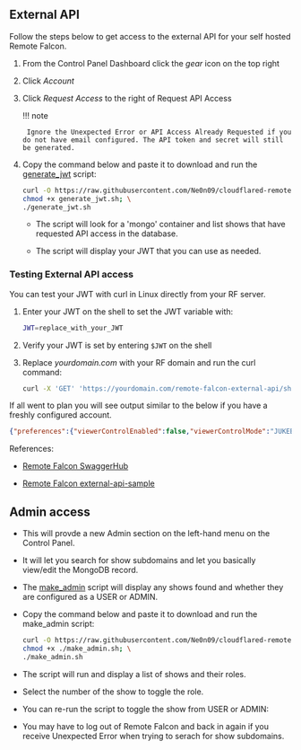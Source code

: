 ## External API

Follow the steps below to get access to the external API for your self hosted Remote Falcon.

1. From the Control Panel Dashboard click the *gear* icon on the top right

2. Click *Account*

3. Click *Request Access* to the right of Request API Access

    !!! note

        Ignore the Unexpected Error or API Access Already Requested if you do not have email configured. The API token and secret will still be generated. 

4.  Copy the command below and paste it to download and run the [generate_jwt](../scripts/index.md#__tabbed_1_6) script:

    ```sh
    curl -O https://raw.githubusercontent.com/Ne0n09/cloudflared-remotefalcon/main/generate_jwt.sh; \
    chmod +x generate_jwt.sh; \
    ./generate_jwt.sh
    ```

    - The script will look for a 'mongo' container and list shows that have requested API access in the database.

    - The script will display your JWT that you can use as needed.

### Testing External API access

You can test your JWT with curl in Linux directly from your RF server.

1. Enter your JWT on the shell to set the JWT variable with: 

    ```sh
    JWT=replace_with_your_JWT
    ```

2. Verify your JWT is set by entering ```$JWT``` on the shell

3. Replace *yourdomain.com* with your RF domain and run the curl command:

    ```sh
    curl -X 'GET' 'https://yourdomain.com/remote-falcon-external-api/showDetails' -H 'accept: application/json' -H "Authorization: Bearer $JWT"
    ```

If all went to plan you will see output similar to the below if you have a freshly configured account.

```json
{"preferences":{"viewerControlEnabled":false,"viewerControlMode":"JUKEBOX","resetVotes":false,"jukeboxDepth":0,"locationCheckMethod":null,"showLatitude":0.0,"showLongitude":0.0,"allowedRadius":1.0,"jukeboxRequestLimit":0,"locationCode":null,"hideSequenceCount":0,"makeItSnow":false},"sequences":[],"sequenceGroups":[],"requests":[],"votes":[],"playingNow":null,"playingNext":null,"playingNextFromSchedule":null}
```

References:

- [Remote Falcon SwaggerHub](https://app.swaggerhub.com/apis/whitesoup12/RemoteFalcon)

- [Remote Falcon external-api-sample](https://github.com/Remote-Falcon/remote-falcon-issue-tracker/tree/main/external-api-sample)

## Admin access

- This will provde a new Admin section on the left-hand menu on the Control Panel. 

- It will let you search for show subdomains and let you basically view/edit the MongoDB record.

- The [make_admin](../scripts/index.md#__tabbed_1_7) script will display any shows found and whether they are configured as a USER or ADMIN.

- Copy the command below and paste it to download and run the make_admin script:   

    ```sh
    curl -O https://raw.githubusercontent.com/Ne0n09/cloudflared-remotefalcon/refs/heads/main/make_admin.sh; \
    chmod +x ./make_admin.sh; \
    ./make_admin.sh
    ```

- The script will run and display a list of shows and their roles. 

- Select the number of the show to toggle the role.

- You can re-run the script to toggle the show from USER or ADMIN:

- You may have to log out of Remote Falcon and back in again if you receive Unexpected Error when trying to serach for show subdomains.